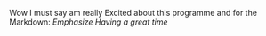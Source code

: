Wow I must say am really Excited about this programme and for the Markdown:
*Emphasize* _Having a great time_

